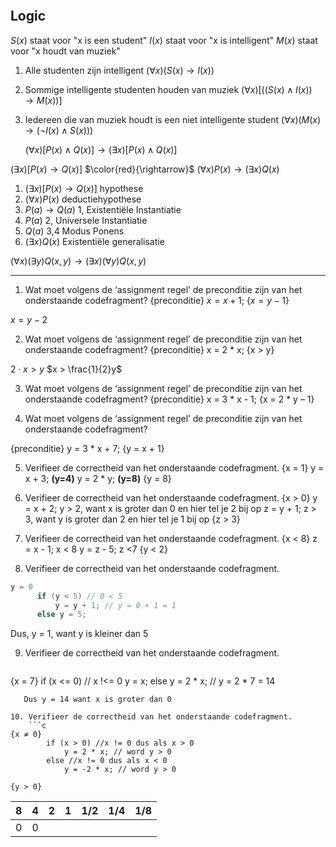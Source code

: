 ```toc
```

## Logic

$S(x)$ staat voor "x is een student"
$I(x)$ staat voor "x is intelligent"
$M(x)$ staat voor "x houdt van muziek"

1. Alle studenten zijn intelligent 
   $(\forall x)(S(x)\rightarrow I(x))$
2. Sommige intelligente studenten houden van muziek
   $(\forall x)[((S(x)\land I(x))\rightarrow M(x))]$
3. Iedereen die van muziek houdt is een niet intelligente student
   $(\forall{x})(M(x)\rightarrow (\neg{I(x)}\land S(x)))$


   $(\forall{x})[P(x)\land Q(x)]\rightarrow (\exists x)[P(x)\land Q(x)]$

$(\exists x)[P(x) \rightarrow Q(x)]$ $\color{red}{\rightarrow}$ $(\forall x)P(x)\rightarrow (\exists x)Q(x)$
1. $(\exists x)[P(x) \rightarrow Q(x)]$ hypothese
2. $(\forall{x} )P(x)$ deductiehypothese
3. $P(a)\rightarrow Q(a)$ 1, Existentiële Instantiatie
4. $P(a)$ 2, Universele Instantiatie 
5. $Q (a)$ 3,4 Modus Ponens
6. $(\exists x)Q(x)$ Existentiële generalisatie

$(\forall{x})(\exists y)Q(x,y)\rightarrow (\exists x)(\forall y) Q(x,y)$

---
1. Wat moet volgens de ‘assignment regel’ de preconditie zijn van het onderstaande codefragment?
{preconditie}
	$x = x + 1;$
{$x = y - 1$}

$x = y - 2$

2. Wat moet volgens de ‘assignment regel’ de preconditie zijn van het onderstaande codefragment? 
{preconditie} 
	x = 2 * x; 
{x > y}

$2 \cdot x > y$
$x > \frac{1}{2}y$

3.  Wat moet volgens de ‘assignment regel’ de preconditie zijn van het onderstaande codefragment? 
{preconditie} 
	x = 3 * x - 1;
{x = 2 * y – 1}



4.  Wat moet volgens de ‘assignment regel’ de preconditie zijn van het onderstaande codefragment? 

{preconditie} 
	y = 3 * x + 7; 
{y = x + 1}

5. Verifieer de correctheid van het onderstaande codefragment. 
{x = 1} 
	y = x + 3; **(y=4)**
	y = 2 * y; **(y=8)**
{y = 8}

6. Verifieer de correctheid van het onderstaande codefragment. 
{x > 0}
	y = x + 2; y > 2, want x is groter dan 0 en hier tel je 2 bij op
	z = y + 1; z > 3, want y is groter dan 2 en hier tel je 1 bij op
{z > 3}

7. Verifieer de correctheid van het onderstaande codefragment. 
   {x < 8} 
	   z = x - 1; x < 8
	   y = z - 5; z <7
   {y < 2}


8. Verifieer de correctheid van het onderstaande codefragment. 
 ```c
y = 0 
	   if (y < 5) // 0 < 5
		   y = y + 1; // y = 0 + 1 = 1
	   else y = 5; 
```
Dus, y = 1, want y is kleiner dan 5

9. Verifieer de correctheid van het onderstaande codefragment. 
   ```c
{x = 7} 
	   if (x <= 0) // x !<= 0
		   y = x; 
	   else 
		   y = 2 * x; // y = 2 * 7 = 14
```
   Dus y = 14 want x is groter dan 0

10. Verifieer de correctheid van het onderstaande codefragment. 
    ```c
{x ≠ 0} 
	    if (x > 0) //x != 0 dus als x > 0
		    y = 2 * x; // word y > 0
		else //x != 0 dus als x < 0
			y = -2 * x; // word y > 0
```
	{y > 0}

| 8   | 4   | 2   | 1   | 1/2 | 1/4 | 1/8 |
| --- | --- | --- | --- | --- | --- | --- |
| 0   | 0   |     |     |     |     |     |
